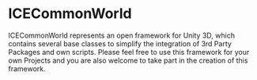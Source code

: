 # ICECommonWorld
ICECommonWorld represents an open framework for Unity 3D, which contains several base classes to simplify the integration of 3rd Party Packages and own scripts. Please feel free to use this framework for your own Projects and you are also welcome to take part in the creation of this framework.


